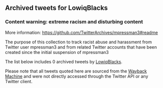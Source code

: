 ## Archived tweets for LowiqBlacks
### Content warning: extreme racism and disturbing content
More information: https://github.com/TwitterArchives/mpressman3#readme

The purpose of this collection to track racist abuse and harassment from Twitter user mpressman3 and from related Twitter accounts that have been created since the initial suspension of mpressman3

The list below includes 0 archived tweets by
[LowiqBlacks](https://twitter.com/LowiqBlacks).



Please note that all tweets quoted here are sourced from the
[Wayback Machine](https://web.archive.org) and were not directly accessed through the Twitter API or
any Twitter client.



